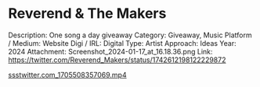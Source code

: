 # Reverend & The Makers

Description: One song a day giveaway
Category: Giveaway, Music
Platform / Medium: Website
Digi / IRL: Digital
Type: Artist
Approach: Ideas
Year: 2024
Attachment: Screenshot_2024-01-17_at_16.18.36.png
Link: https://twitter.com/Reverend_Makers/status/1742612198122229872

[ssstwitter.com_1705508357069.mp4](Reverend%20&%20The%20Makers%2026bd3798725d810781cbdd3f2a0d0384/ssstwitter.com_1705508357069.mp4)